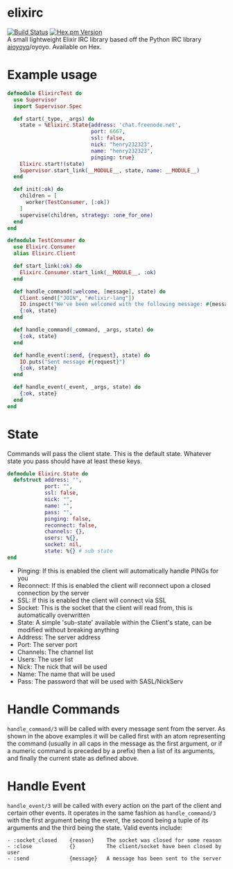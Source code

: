 # elixirc
[![Build Status](https://travis-ci.org/henry232323/elixirc.svg?branch=master)](https://travis-ci.org/henry232323/elixirc)
[![Hex.pm Version](http://img.shields.io/hexpm/v/exirc.svg?style=flat)](https://hex.pm/packages/elixirc)
<br />
A small lightweight Elixir IRC library based off the Python IRC library [aioyoyo](https://github.com/henry232323/aioyoyo)/oyoyo. Available on Hex.

# Example usage
```elixir
defmodule ElixircTest do
  use Supervisor
  import Supervisor.Spec

  def start(_type, _args) do
    state = %Elixirc.State{address: 'chat.freenode.net',
                           port: 6667,
                           ssl: false,
                           nick: "henry232323",
                           name: "henry232323",
                           pinging: true}
    Elixirc.start!(state)
    Supervisor.start_link(__MODULE__, state, name: __MODULE__)
  end

  def init(:ok) do
    children = [
      worker(TestConsumer, [:ok])
    ]
    supervise(children, strategy: :one_for_one)
  end
end

defmodule TestConsumer do
  use Elixirc.Consumer
  alias Elixirc.Client

  def start_link(:ok) do
    Elixirc.Consumer.start_link(__MODULE__, :ok)
  end

  def handle_command(:welcome, [message], state) do
    Client.send(["JOIN", "#elixir-lang"])
    IO.inspect("We've been welcomed with the following message: #{message}")
    {:ok, state}
  end

  def handle_command(_command, _args, state) do
    {:ok, state}
  end

  def handle_event(:send, {request}, state) do
    IO.puts("Sent message #{request}")
    {:ok, state}
  end

  def handle_event(_event, _args, state) do
    {:ok, state}
  end
end
```
# State
Commands will pass the client state. This is the default state. Whatever state you
 pass should have at least these keys.
```elixir
defmodule Elixirc.State do
  defstruct address: "",
            port: "",
            ssl: false,
            nick: "",
            name: "",
            pass: "",
            pinging: false,
            reconnect: false,
            channels: {},
            users: %{},
            socket: nil,
            state: %{} # sub state
end
```
 - Pinging:   If this is enabled the client will automatically handle PINGs for you
 - Reconnect: If this is enabled the client will reconnect upon a closed connection by the server
 - SSL:       If this is enabled the client will connect via SSL
 - Socket:    This is the socket that the client will read from, this is automatically overwritten
 - State:     A simple 'sub-state' available within the Client's state, can be modified without breaking anything
 - Address:   The server address
 - Port:      The server port
 - Channels:  The channel list
 - Users:     The user list
 - Nick:      The nick that will be used
 - Name:      The name that will be used
 - Pass:      The password that will be used with SASL/NickServ

# Handle Commands
  `handle_command/3` will be called with every message sent from the server. As shown
  in the above examples it will be called first with an atom representing the command
  (usually in all caps in the message as the first argument, or if a numeric command
  is preceded by a prefix) then a list of its arguments, and finally the current state
  as defined above.

# Handle Event
  `handle_event/3` will be called with every action on the part of the client and certain
  other events. It operates in the same fashion as `handle_command/3` with the first
  argument being the event, the second being a tuple of its arguments and the third
  being the state. Valid events include:
  
    - :socket_closed    {reason}    The socket was closed for some reason
    - :close            {}          The client/socket have been closed by user
    - :send             {message}   A message has been sent to the server
